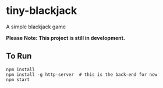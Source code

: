 # tiny-blackjack

A simple blackjack game

**Please Note: This project is still in development.**

## To Run

```
npm install
npm install -g http-server  # this is the back-end for now
npm start
```